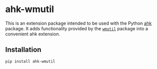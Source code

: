 # ahk-wmutil

This is an extension package intended to be used with the Python [ahk](https://github.com/spyoungtech/ahk) package. 
It adds functionality provided by the [`wmutil`](https://github.com/spyoungtech/wmutil) package into a convenient 
ahk extension.

## Installation

```
pip install ahk-wmutil
```

